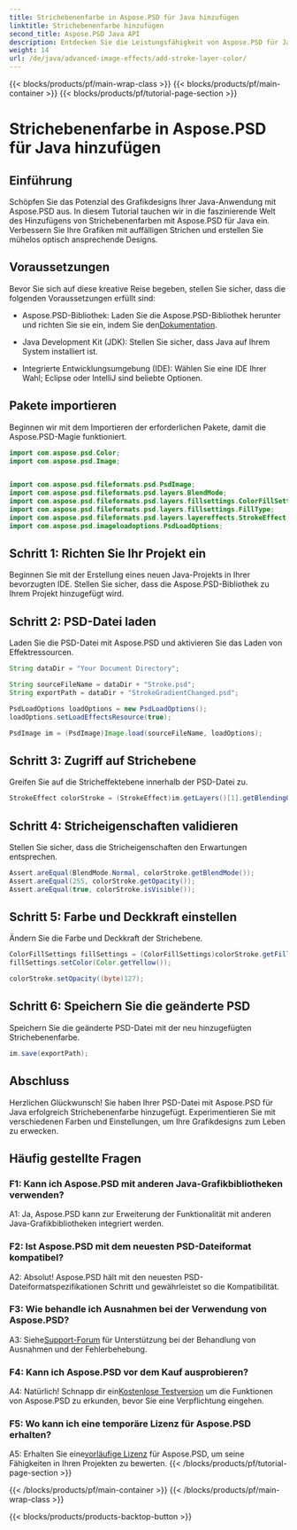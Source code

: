 ```yaml
---
title: Strichebenenfarbe in Aspose.PSD für Java hinzufügen
linktitle: Strichebenenfarbe hinzufügen
second_title: Aspose.PSD Java API
description: Entdecken Sie die Leistungsfähigkeit von Aspose.PSD für Java mit unserer Schritt-für-Schritt-Anleitung zum Hinzufügen von Strichebenenfarbe. Verbessern Sie Ihre Grafikdesigns mühelos.
weight: 14
url: /de/java/advanced-image-effects/add-stroke-layer-color/
---
```


{{< blocks/products/pf/main-wrap-class >}}
{{< blocks/products/pf/main-container >}}
{{< blocks/products/pf/tutorial-page-section >}}

# Strichebenenfarbe in Aspose.PSD für Java hinzufügen

## Einführung

Schöpfen Sie das Potenzial des Grafikdesigns Ihrer Java-Anwendung mit Aspose.PSD aus. In diesem Tutorial tauchen wir in die faszinierende Welt des Hinzufügens von Strichebenenfarben mit Aspose.PSD für Java ein. Verbessern Sie Ihre Grafiken mit auffälligen Strichen und erstellen Sie mühelos optisch ansprechende Designs.

## Voraussetzungen

Bevor Sie sich auf diese kreative Reise begeben, stellen Sie sicher, dass die folgenden Voraussetzungen erfüllt sind:

-  Aspose.PSD-Bibliothek: Laden Sie die Aspose.PSD-Bibliothek herunter und richten Sie sie ein, indem Sie den[Dokumentation](https://reference.aspose.com/psd/java/).

- Java Development Kit (JDK): Stellen Sie sicher, dass Java auf Ihrem System installiert ist.

- Integrierte Entwicklungsumgebung (IDE): Wählen Sie eine IDE Ihrer Wahl; Eclipse oder IntelliJ sind beliebte Optionen.

## Pakete importieren

Beginnen wir mit dem Importieren der erforderlichen Pakete, damit die Aspose.PSD-Magie funktioniert.

```java
import com.aspose.psd.Color;
import com.aspose.psd.Image;


import com.aspose.psd.fileformats.psd.PsdImage;
import com.aspose.psd.fileformats.psd.layers.BlendMode;
import com.aspose.psd.fileformats.psd.layers.fillsettings.ColorFillSettings;
import com.aspose.psd.fileformats.psd.layers.fillsettings.FillType;
import com.aspose.psd.fileformats.psd.layers.layereffects.StrokeEffect;
import com.aspose.psd.imageloadoptions.PsdLoadOptions;
```

## Schritt 1: Richten Sie Ihr Projekt ein

Beginnen Sie mit der Erstellung eines neuen Java-Projekts in Ihrer bevorzugten IDE. Stellen Sie sicher, dass die Aspose.PSD-Bibliothek zu Ihrem Projekt hinzugefügt wird.

## Schritt 2: PSD-Datei laden

Laden Sie die PSD-Datei mit Aspose.PSD und aktivieren Sie das Laden von Effektressourcen.

```java
String dataDir = "Your Document Directory";

String sourceFileName = dataDir + "Stroke.psd";
String exportPath = dataDir + "StrokeGradientChanged.psd";

PsdLoadOptions loadOptions = new PsdLoadOptions();
loadOptions.setLoadEffectsResource(true);

PsdImage im = (PsdImage)Image.load(sourceFileName, loadOptions);
```

## Schritt 3: Zugriff auf Strichebene

Greifen Sie auf die Stricheffektebene innerhalb der PSD-Datei zu.

```java
StrokeEffect colorStroke = (StrokeEffect)im.getLayers()[1].getBlendingOptions().getEffects()[0];
```

## Schritt 4: Stricheigenschaften validieren

Stellen Sie sicher, dass die Stricheigenschaften den Erwartungen entsprechen.

```java
Assert.areEqual(BlendMode.Normal, colorStroke.getBlendMode());
Assert.areEqual(255, colorStroke.getOpacity());
Assert.areEqual(true, colorStroke.isVisible());
```

## Schritt 5: Farbe und Deckkraft einstellen

Ändern Sie die Farbe und Deckkraft der Strichebene.

```java
ColorFillSettings fillSettings = (ColorFillSettings)colorStroke.getFillSettings();
fillSettings.setColor(Color.getYellow());

colorStroke.setOpacity((byte)127);
```

## Schritt 6: Speichern Sie die geänderte PSD

Speichern Sie die geänderte PSD-Datei mit der neu hinzugefügten Strichebenenfarbe.

```java
im.save(exportPath);
```

## Abschluss

Herzlichen Glückwunsch! Sie haben Ihrer PSD-Datei mit Aspose.PSD für Java erfolgreich Strichebenenfarbe hinzugefügt. Experimentieren Sie mit verschiedenen Farben und Einstellungen, um Ihre Grafikdesigns zum Leben zu erwecken.

## Häufig gestellte Fragen

### F1: Kann ich Aspose.PSD mit anderen Java-Grafikbibliotheken verwenden?

A1: Ja, Aspose.PSD kann zur Erweiterung der Funktionalität mit anderen Java-Grafikbibliotheken integriert werden.

### F2: Ist Aspose.PSD mit dem neuesten PSD-Dateiformat kompatibel?

A2: Absolut! Aspose.PSD hält mit den neuesten PSD-Dateiformatspezifikationen Schritt und gewährleistet so die Kompatibilität.

### F3: Wie behandle ich Ausnahmen bei der Verwendung von Aspose.PSD?

 A3: Siehe[Support-Forum](https://forum.aspose.com/c/psd/34) für Unterstützung bei der Behandlung von Ausnahmen und der Fehlerbehebung.

### F4: Kann ich Aspose.PSD vor dem Kauf ausprobieren?

 A4: Natürlich! Schnapp dir ein[Kostenlose Testversion](https://releases.aspose.com/) um die Funktionen von Aspose.PSD zu erkunden, bevor Sie eine Verpflichtung eingehen.

### F5: Wo kann ich eine temporäre Lizenz für Aspose.PSD erhalten?

 A5: Erhalten Sie eine[vorläufige Lizenz](https://purchase.aspose.com/temporary-license/) für Aspose.PSD, um seine Fähigkeiten in Ihren Projekten zu bewerten.
{{< /blocks/products/pf/tutorial-page-section >}}

{{< /blocks/products/pf/main-container >}}
{{< /blocks/products/pf/main-wrap-class >}}

{{< blocks/products/products-backtop-button >}}
